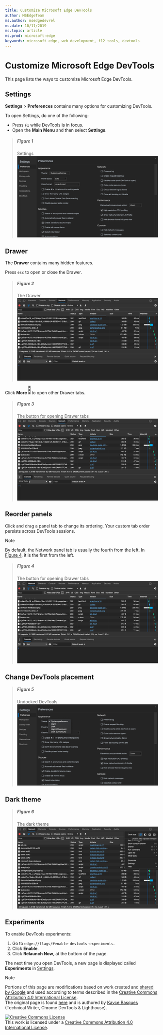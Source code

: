 ```yaml
---
title: Customize Microsoft Edge DevTools
author: MSEdgeTeam
ms.author: msedgedevrel
ms.date: 10/11/2019
ms.topic: article
ms.prod: microsoft-edge
keywords: microsoft edge, web development, f12 tools, devtools
---
```

<!-- Copyright Kayce Basques 

   Licensed under the Apache License, Version 2.0 (the "License");
   you may not use this file except in compliance with the License.
   You may obtain a copy of the License at

       http://www.apache.org/licenses/LICENSE-2.0

   Unless required by applicable law or agreed to in writing, software
   distributed under the License is distributed on an "AS IS" BASIS,
   WITHOUT WARRANTIES OR CONDITIONS OF ANY KIND, either express or implied.
   See the License for the specific language governing permissions and
   limitations under the License.  -->





# Customize Microsoft Edge DevTools   

  

This page lists the ways to customize Microsoft Edge DevTools.  

## Settings   

**Settings** > **Preferences** contains many options for customizing DevTools.  

To open Settings, do one of the following:  

*   Press `F1` while DevTools is in focus.  
*   Open the **Main Menu** and then select **Settings**.  

> ##### Figure 1  
> Settings  
> ![Settings][ImageSettings]  

## Drawer   

The **Drawer** contains many hidden features.  

Press `esc` to open or close the Drawer.  

> ##### Figure 2  
> The Drawer  
> ![The Drawer][ImageDrawerExample]  

Click **More** ![More][ImageMoreIcon]  to open other Drawer tabs.  

> ##### Figure 3  
> The button for opening Drawer tabs  
> ![The button for opening Drawer tabs][ImageMoreDrawerTabs]  

## Reorder panels   

Click and drag a panel tab to change its ordering.  Your custom tab order persists across DevTools sessions.  

> [!NOTE]
> By default, the Network panel tab is usually the fourth from the left.  In [Figure 4](#figure-4), it is the first from the left.  

> ##### Figure 4  
> The button for opening Drawer tabs  
> ![A DevTools window with a custom panel tab ordering][ImageCustomTabOrdering]  

## Change DevTools placement   

<!--See [Microsoft Edge DevTools Placement][DevToolsPlacement].  -->  

<!--todo: add placement section when available -->  

> ##### Figure 5  
> Undocked DevTools  
> ![Undocked DevTools][ImageUndock]  

## Dark theme   

<!--See [Enable Dark Theme][DarkTheme].  -->  

<!--todo: add dark theme section when available -->  

> ##### Figure 6  
> The dark theme  
> ![The dark theme][ImageDarkTheme]  

## Experiments   

To enable DevTools experiments:  

1.  Go to `edge://flags/#enable-devtools-experiments`.  
1.  Click **Enable**.  
1.  Click **Relaunch Now**, at the bottom of the page.  

The next time you open DevTools, a new page is displayed called **Experiments** in [Settings](#settings).  

   

  

<!-- image links -->  

[ImageMoreIcon]: images/more-icon.msft.png  

[ImageCustomTabOrdering]: images/network-first-position.msft.png "Figure 4: A DevTools window with a custom panel tab ordering"  
[ImageDarkTheme]: images/dev-tools-dock-side.msft.png " Figure 6: The dark theme"  
[ImageDrawerExample]: images/drawer-open.msft.png "Figure 2: The Drawer"  
[ImageMoreDrawerTabs]: images/drawer-open-more-tools.msft.png "Figure 3: The button for opening Drawer tabs"  
[ImageSettings]: images/settings-preferences.msft.png "Figure 1: Settings"  
[ImageUndock]: images/settings-appearance-theme.msft.png " Figure 5: Undocked DevTools"  

<!-- links -->  

<!--[DevToolsPlacement]: placement.md ""  -->  
<!--[DarkTheme]: dark-theme.md ""  -->  

> [!NOTE]
> Portions of this page are modifications based on work created and [shared by Google][GoogleSitePolicies] and used according to terms described in the [Creative Commons Attribution 4.0 International License][CCA4IL].  
> The original page is found [here](https://developers.google.com/web/tools/chrome-devtools/customize/index) and is authored by [Kayce Basques][KayceBasques] \(Technical Writer, Chrome DevTools & Lighthouse\).  

[![Creative Commons License][CCby4Image]][CCA4IL]  
This work is licensed under a [Creative Commons Attribution 4.0 International License][CCA4IL].  

[CCA4IL]: http://creativecommons.org/licenses/by/4.0  
[CCby4Image]: https://i.creativecommons.org/l/by/4.0/88x31.png  
[GoogleSitePolicies]: https://developers.google.com/terms/site-policies  
[KayceBasques]: https://developers.google.com/web/resources/contributors/kaycebasques  
